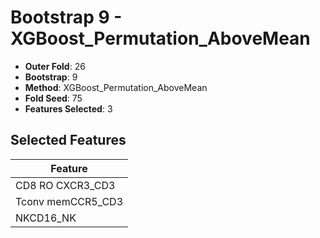 # Bootstrap 9 - XGBoost_Permutation_AboveMean

- **Outer Fold**: 26
- **Bootstrap**: 9
- **Method**: XGBoost_Permutation_AboveMean
- **Fold Seed**: 75
- **Features Selected**: 3

## Selected Features

| Feature |
|---------|
| CD8 RO CXCR3_CD3 |
| Tconv memCCR5_CD3 |
| NKCD16_NK |
